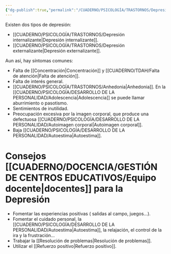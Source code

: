 ```yaml
---
{"dg-publish":true,"permalink":"/CUADERNO/PSICOLOGÍA/TRASTORNOS/Depresión/"}
---
```


Existen dos tipos de depresión:
- [[CUADERNO/PSICOLOGÍA/TRASTORNOS/Depresión internalizante\|Depresión internalizante]].
- [[CUADERNO/PSICOLOGÍA/TRASTORNOS/Depresión externalizante\|Depresión externalizante]].

Aun así, hay síntomas comunes:
- Falta de [[Concentración\|Concentración]] y [[CUADERNO/TDAH/Falta de atención\|Falta de atención]].
- Falta de interés general.
- [[CUADERNO/PSICOLOGÍA/TRASTORNOS/Anhedonia\|Anhedonia]]. En la [[CUADERNO/PSICOLOGÍA/DESARROLLO DE LA PERSONALIDAD/Adolescencia\|Adolescencia]] se puede llamar aburrimiento o pasotismo.
- Sentimientos de inutilidad.
- Preocupación excesiva por la imagen corporal, que produce una defectuosa [[CUADERNO/PSICOLOGÍA/DESARROLLO DE LA PERSONALIDAD/Autoimagen corporal\|Autoimagen corporal]].
- Baja [[CUADERNO/PSICOLOGÍA/DESARROLLO DE LA PERSONALIDAD/Autoestima\|Autoestima]].

# Consejos [[CUADERNO/DOCENCIA/GESTIÓN DE CENTROS EDUCATIVOS/Equipo docente\|docentes]] para la Depresión
- Fomentar las experiencias positivas ( salidas al campo, juegos...).
- Fomentar el cuidado personal, la [[CUADERNO/PSICOLOGÍA/DESARROLLO DE LA PERSONALIDAD/Autoestima\|Autoestima]], la relajación, el control de la ira y la frustración...
- Trabajar la [[Resolución de problemas\|Resolución de problemas]].
- Utilizar el [[Refuerzo positivo\|Refuerzo positivo]].